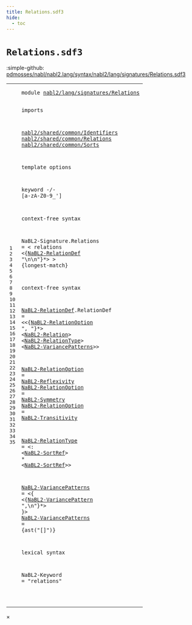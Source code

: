 ```yaml
---
title: Relations.sdf3
hide:
  - toc
---
```


# `Relations.sdf3`

:simple-github: [pdmosses/nabl/nabl2.lang/syntax/nabl2/lang/signatures/Relations.sdf3]

[pdmosses/nabl/nabl2.lang/syntax/nabl2/lang/signatures/Relations.sdf3]: https://github.com/pdmosses/nabl/blob/master/nabl2.lang/syntax/nabl2/lang/signatures/Relations.sdf3 "The source file on GitHub"

<div class="sdf3"><table class="highlighttable"><tbody><tr><td class="linenos"><div class="linenodiv"><pre><span></span>1
2
3
4
5
6
7
8
9
10
11
12
13
14
15
16
17
18
19
20
21
22
23
24
25
26
27
28
29
30
31
32
33
34
35
</pre></div></td>
<td class="code"><pre><code><span class="keyword">module</span> <a href="../Signature.sdf3/#nabl2/lang/signatures/Relations_9_3" id="nabl2/lang/signatures/Relations_1_8" title="a definition with a single reference">nabl2/lang/signatures/Relations</a>

<span class="keyword">imports</span>

  <a href="../../../../../../../file:/Users/pdm/eclipse/spoofax-dev/Eclipse.app/Contents/Eclipse/plugins/org.metaborg.meta.nabl2.shared.eclipse_2.6.0.20231130-170231-master/target/unpacked/latest/syntax/nabl2/shared/common/Identifiers.sdf3/#nabl2/shared/common/Identifiers_1_8" id="nabl2/shared/common/Identifiers_5_3" title="a reference to a single-file definition">nabl2/shared/common/Identifiers</a>
  <a href="../../../../../../../file:/Users/pdm/eclipse/spoofax-dev/Eclipse.app/Contents/Eclipse/plugins/org.metaborg.meta.nabl2.shared.eclipse_2.6.0.20231130-170231-master/target/unpacked/latest/syntax/nabl2/shared/common/Relations.sdf3/#nabl2/shared/common/Relations_1_8" id="nabl2/shared/common/Relations_6_3" title="a reference to a single-file definition">nabl2/shared/common/Relations</a>
  <a href="../../../../../../../file:/Users/pdm/eclipse/spoofax-dev/Eclipse.app/Contents/Eclipse/plugins/org.metaborg.meta.nabl2.shared.eclipse_2.6.0.20231130-170231-master/target/unpacked/latest/syntax/nabl2/shared/common/Sorts.sdf3/#nabl2/shared/common/Sorts_1_8" id="nabl2/shared/common/Sorts_7_3" title="a reference to a single-file definition">nabl2/shared/common/Sorts</a>

<span class="keyword">template options</span>

  <span class="keyword">keyword</span> -/- [<span class="cons_Regular">a</span>-<span class="cons_Regular">z</span><span class="cons_Regular">A</span>-<span class="cons_Regular">Z</span><span class="cons_Regular">0</span>-<span class="cons_Regular">9</span>\_\']

<span class="keyword">context-free syntax</span>

  <span id="NaBL2-Signature_15_3" title="a definition with no references">NaBL2-Signature</span>.<span class="cons_Constructor"><span id="Relations_15_19" title="a definition with no references">Relations</span></span> = &lt;
    <span class="cons_String">relations</span>
      &lt;{<a href="#NaBL2-RelationDef_22_3" id="NaBL2-RelationDef_17_9" title="a reference to a single-file definition">NaBL2-RelationDef</a> <span class="cons_Lit">"\n\n"</span>}*&gt;
  &gt; {<span class="keyword">longest-match</span>}

<span class="keyword">context-free syntax</span>

  <a href="#NaBL2-RelationDef_17_9" id="NaBL2-RelationDef_22_3" title="a definition with a single reference">NaBL2-RelationDef</a>.<span class="cons_Constructor"><span id="RelationDef_22_21" title="a definition with no references">RelationDef</span></span> = &lt;&lt;{<a href="#NaBL2-RelationOption_24_3" id="NaBL2-RelationOption_22_38" title="a reference to a single-file definition">NaBL2-RelationOption</a> <span class="cons_Lit">", "</span>}*&gt; &lt;<a href="../../../../../../../file:/Users/pdm/eclipse/spoofax-dev/Eclipse.app/Contents/Eclipse/plugins/org.metaborg.meta.nabl2.shared.eclipse_2.6.0.20231130-170231-master/target/unpacked/latest/syntax/nabl2/shared/common/Relations.sdf3/#NaBL2-Relation_22_3" id="NaBL2-Relation_22_68" title="a reference to a single-file definition">NaBL2-Relation</a>&gt; &lt;<a href="#NaBL2-RelationType_28_3" id="NaBL2-RelationType_22_85" title="a reference to a single-file definition">NaBL2-RelationType</a>&gt; &lt;<a href="#NaBL2-VariancePatterns_30_3" id="NaBL2-VariancePatterns_22_106" title="a reference to a single-file definition">NaBL2-VariancePatterns</a>&gt;&gt;

  <a href="#NaBL2-RelationOption_22_38" id="NaBL2-RelationOption_24_3" title="a definition with a single reference">NaBL2-RelationOption</a> = <a href="../../../../../../../file:/Users/pdm/eclipse/spoofax-dev/Eclipse.app/Contents/Eclipse/plugins/org.metaborg.meta.nabl2.shared.eclipse_2.6.0.20231130-170231-master/target/unpacked/latest/syntax/nabl2/shared/common/Relations.sdf3/#NaBL2-Reflexivity_13_3" id="NaBL2-Reflexivity_24_26" title="a reference to a single-file definition">NaBL2-Reflexivity</a>
  <a href="#NaBL2-RelationOption_22_38" id="NaBL2-RelationOption_25_3" title="a definition with a single reference">NaBL2-RelationOption</a> = <a href="../../../../../../../file:/Users/pdm/eclipse/spoofax-dev/Eclipse.app/Contents/Eclipse/plugins/org.metaborg.meta.nabl2.shared.eclipse_2.6.0.20231130-170231-master/target/unpacked/latest/syntax/nabl2/shared/common/Relations.sdf3/#NaBL2-Symmetry_16_3" id="NaBL2-Symmetry_25_26" title="a reference to a single-file definition">NaBL2-Symmetry</a>
  <a href="#NaBL2-RelationOption_22_38" id="NaBL2-RelationOption_26_3" title="a definition with a single reference">NaBL2-RelationOption</a> = <a href="../../../../../../../file:/Users/pdm/eclipse/spoofax-dev/Eclipse.app/Contents/Eclipse/plugins/org.metaborg.meta.nabl2.shared.eclipse_2.6.0.20231130-170231-master/target/unpacked/latest/syntax/nabl2/shared/common/Relations.sdf3/#NaBL2-Transitivity_19_3" id="NaBL2-Transitivity_26_26" title="a reference to a single-file definition">NaBL2-Transitivity</a>

  <a href="#NaBL2-RelationType_22_85" id="NaBL2-RelationType_28_3" title="a definition with a single reference">NaBL2-RelationType</a> = &lt;<span class="cons_String">:</span> &lt;<a href="../../../../../../../file:/Users/pdm/eclipse/spoofax-dev/Eclipse.app/Contents/Eclipse/plugins/org.metaborg.meta.nabl2.shared.eclipse_2.6.0.20231130-170231-master/target/unpacked/latest/syntax/nabl2/shared/common/Sorts.sdf3/#NaBL2-SortRef_15_3" id="NaBL2-SortRef_28_28" title="a reference to a single-file definition">NaBL2-SortRef</a>&gt; <span class="cons_String">*</span> &lt;<a href="../../../../../../../file:/Users/pdm/eclipse/spoofax-dev/Eclipse.app/Contents/Eclipse/plugins/org.metaborg.meta.nabl2.shared.eclipse_2.6.0.20231130-170231-master/target/unpacked/latest/syntax/nabl2/shared/common/Sorts.sdf3/#NaBL2-SortRef_15_3" id="NaBL2-SortRef_28_46" title="a reference to a single-file definition">NaBL2-SortRef</a>&gt;&gt;

  <a href="#NaBL2-VariancePatterns_22_106" id="NaBL2-VariancePatterns_30_3" title="a definition with a single reference">NaBL2-VariancePatterns</a>      = &lt;<span class="cons_String">{</span> &lt;{<a href="../../../../../../../file:/Users/pdm/eclipse/spoofax-dev/Eclipse.app/Contents/Eclipse/plugins/org.metaborg.meta.nabl2.shared.eclipse_2.6.0.20231130-170231-master/target/unpacked/latest/syntax/nabl2/shared/common/Relations.sdf3/#NaBL2-VariancePattern_42_3" id="NaBL2-VariancePattern_30_38" title="a reference to a single-file definition">NaBL2-VariancePattern</a> <span class="cons_Lit">",\n"</span>}*&gt; <span class="cons_String">}</span>&gt;
  <a href="#NaBL2-VariancePatterns_22_106" id="NaBL2-VariancePatterns_31_3" title="a definition with a single reference">NaBL2-VariancePatterns</a>      = {<span class="cons_Unquoted">ast</span>(<span class="cons_Quoted">"[]"</span>)}
 
 <span class="keyword">lexical syntax</span>
 
  <span id="NaBL2-Keyword_35_3" title="a definition with no references">NaBL2-Keyword</span> = <span class="cons_Lit">"relations"</span>

</code></pre></td></tr></tbody></table></div>

<div id="modal">
  <div id="modal-content">
    <span id="modal-close">&times;</span>
    <h2 id="modal-h2"></h2>
    <p  id="modal-p"></p>
    <ul id="modal-ul"></ul>
  </div>
</div>
